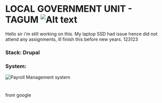 #  LOCAL GOVERNMENT UNIT - TAGUM  ![Alt text](../../Tagum.png)

Hello sir i'm still working on this.
My laptop SSD had issue hence did not attend any assignments, ill finish this before new years.
 123123

### Stack: Drupal

### System: 

![Payroll Management system](https://camo.githubusercontent.com/ba70f19e141a3f1c3876296376a42e2d68c8dace43fc3f38271ba1eab414e20f/68747470733a2f2f6d656469612e636865676763646e2e636f6d2f6d656469612f3136632f31366336623735352d616332632d343862342d623336392d6437326662353866393038352f7068703174424b6530)
#  
from google




